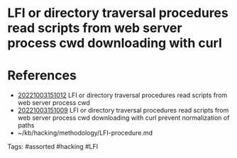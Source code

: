 # LFI or directory traversal procedures read scripts from web server process cwd downloading with curl 

# References
- [20221003151012](/zet/20221003151012/README.md) LFI or directory traversal procedures read scripts from web server process cwd
- [20221003151009](/zet/20221003151009/README.md) LFI or directory traversal procedures read scripts from web server process cwd downloading with curl  prevent normalization of paths
- ~/kb/hacking/methodology/LFI-procedure.md

Tags:
    #assorted #hacking #LFI
